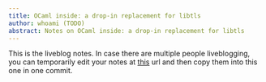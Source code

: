 ```yaml
---
title: OCaml inside: a drop-in replacement for libtls
author: whoami (TODO)
abstract: Notes on OCaml inside: a drop-in replacement for libtls
---
```


This is the liveblog notes.  In case there are multiple
people liveblogging, you can temporarily edit your notes
at [this](ocaml-inside--a-drop/template.md) url and then copy them into this one in one
commit.

